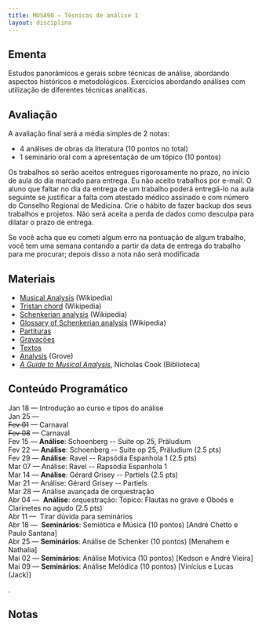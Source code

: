```yaml
---
title: MUSA90 – Técnicas de análise 1
layout: disciplina
---
```


## Ementa

Estudos panorâmicos e gerais sobre técnicas de análise, abordando aspectos históricos e metodológicos. Exercícios abordando análises com utilização de diferentes técnicas analíticas.

## Avaliação

A avaliação final será a média simples de 2 notas:

  * 4 análises de obras da literatura (10 pontos no total)
  * 1 seminário oral com a apresentação de um tópico (10 pontos)

Os trabalhos só serão aceitos entregues rigorosamente no prazo, no início de aula do dia marcado para entrega. Eu não aceito trabalhos por e-mail. O aluno que faltar no dia da entrega de um trabalho poderá entregá-lo na aula seguinte se justificar a falta com atestado médico assinado e com número do Conselho Regional de Medicina. Crie o hábito de fazer backup dos seus trabalhos e projetos. Não será aceita a perda de dados como desculpa para dilatar o prazo de entrega.
  
Se você acha que eu cometi algum erro na pontuação de algum trabalho, você tem uma semana contando a partir da data de entrega do trabalho para me procurar; depois disso a nota não será modificada

## Materiais

  * [Musical Analysis](https://en.wikipedia.org/wiki/Musical_analysis) (Wikipedia)
  * [Tristan chord](https://en.wikipedia.org/wiki/Tristan_chord) (Wikipedia)
  * [Schenkerian analysis](https://en.wikipedia.org/wiki/Schenkerian_analysis) (Wikipedia)
  * [Glossary of Schenkerian analysis](https://en.wikipedia.org/wiki/Glossary_of_Schenkerian_analysis) (Wikipedia)
  * [Partituras](http://genosmus.com/aulas/Tecnicas%20de%20Analise%20Partituras.zip)
  * [Gravações](http://genosmus.com/aulas/Tecnicas%20de%20Analise%20Audio.zip)
  * [Textos](http://genosmus.com/aulas/Tecnicas%20de%20Analise%20Textos.zip)
  * [Analysis](http://genosmus.com/aulas/Analysis%20Grove.pdf) (Grove)
  * _[A Guide to Musical Analysis](http://genosmus.com/aulas/Nicholas-Cook-a-Guide-to-Musical-Analysis.pdf)_, Nicholas Cook (Biblioteca)

## Conteúdo Programático

<div>
  Jan 18 &#8212; Introdução ao curso e tipos do análise
</div>

<div>
  Jan 25 &#8212;
</div>

<div>
  <del>Fev 01</del> &#8212; Carnaval
</div>

<div>
  <del>Fev 08</del> &#8212; Carnaval
</div>

<div>
  <div>
    Fev 15 &#8212; <strong>Análise</strong>: Schoenberg -- Suite op 25, Präludium
  </div>
  
  <div>
    Fev 22 &#8212; <strong>Análise</strong>: Schoenberg -- Suite op 25, Präludium (2.5 pts)
  </div>
  
  <div>
    Fev 29 &#8212; <strong>Análise</strong>: Ravel -- Rapsódia Espanhola 1 (2.5 pts)
  </div>
  
  <div>
    Mar 07 &#8212; Análise: Ravel -- Rapsódia Espanhola 1
  </div>
  
  <div>
    Mar 14 &#8212; <strong>Análise</strong>: Gérard Grisey -- Partiels (2.5 pts)
  </div>
  
  <div>
    Mar 21 &#8212; Análise: Gérard Grisey -- Partiels
  </div>
  
  <div>
    Mar 28 &#8212; Análise avançada de orquestração
  </div>
  
  <div>
    Abr 04 &#8212;  <strong>Análise</strong>: orquestração: Tópico: Flautas no grave e Oboés e Clarinetes no agudo (2.5 pts)
  </div>
  
  <div>
    Abr 11 &#8212;  Tirar dúvida para seminários
  </div>
  
  <div>
    Abr 18 &#8212;  <strong>Seminários</strong>: Semiótica e Música (10 pontos) [André Chetto e Paulo Santana]
  </div>
  
  <div>
    Abr 25 &#8212; <strong>Seminários</strong>: Análise de Schenker (10 pontos) [Menahem e Nathalia]
  </div>
  
  <div>
    Mai 02 &#8212; <strong>Seminários</strong>: Análise Motívica (10 pontos) [Kedson e André Vieira]
  </div>
  
  <div>
    Mai 09 &#8212; <strong>Seminários</strong>: Análise Melódica (10 pontos) [Vinícius e Lucas (Jack)]
  </div>
  
  <p>
    .
  </p>
</div>

## Notas